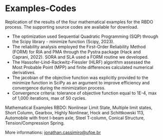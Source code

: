 # Examples-Codes
Replication of the results of the four mathematical examples for the RBDO process. The supporting source codes are available for download.

- The optimization used Sequential Quadratic Programming (SQP) through the Scipy library - minimize function (Scipy, 2023).
- The reliability analysis employed the First-Order Reliability Method (FORM) for RIA and PMA through the Pystra package (Hack and Caprani, 2022). SORA and SLA used a FORM routine we developed.
- The Hassofer-Lind-Rackwitz-Fiessler (HLRF) algorithm assessed the Most Probable Point (MPP) and finite differences calculated numerical derivatives.
- The jacobian of the objective function was explicitly provided to the minimize function in SciPy as an argument to improve efficiency and convergence during the minimization process.
- Convergence criteria: tolerance of objective function equal to 1E-4, max of 1,000 iterations, max of 50 cycles. 

Mathematical Examples RBDO: Nonlinear Limit State, Multiple limit states, Short Column, Gearbox, Highly Nonlinear, Hock and Schittkowski 113, Automobile with front I-beam axle, Steel T-column, Conical Structure, Tension/Compression Spring.

More informations: jonathan.cassimiro@ufpe.br
